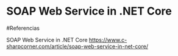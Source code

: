 # SOAP Web Service in .NET Core




#Referencias

SOAP Web Service in .NET Core
https://www.c-sharpcorner.com/article/soap-web-service-in-net-core/